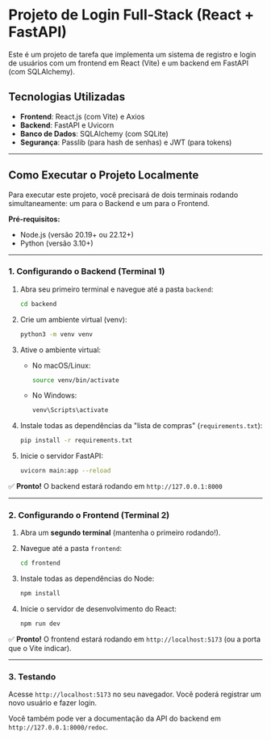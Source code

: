 # Projeto de Login Full-Stack (React + FastAPI)

Este é um projeto de tarefa que implementa um sistema de registro e login de usuários
com um frontend em React (Vite) e um backend em FastAPI (com SQLAlchemy).

## Tecnologias Utilizadas

* **Frontend**: React.js (com Vite) e Axios
* **Backend**: FastAPI e Uvicorn
* **Banco de Dados**: SQLAlchemy (com SQLite)
* **Segurança**: Passlib (para hash de senhas) e JWT (para tokens)

---

## Como Executar o Projeto Localmente

Para executar este projeto, você precisará de dois terminais rodando
simultaneamente: um para o Backend e um para o Frontend.

**Pré-requisitos:**
* Node.js (versão 20.19+ ou 22.12+)
* Python (versão 3.10+)

---

### 1. Configurando o Backend (Terminal 1)

1.  Abra seu primeiro terminal e navegue até a pasta `backend`:
    ```bash
    cd backend
    ```

2.  Crie um ambiente virtual (venv):
    ```bash
    python3 -m venv venv
    ```

3.  Ative o ambiente virtual:
    * No macOS/Linux:
        ```bash
        source venv/bin/activate
        ```
    * No Windows:
        ```bash
        venv\Scripts\activate
        ```

4.  Instale todas as dependências da "lista de compras" (`requirements.txt`):
    ```bash
    pip install -r requirements.txt
    ```

5.  Inicie o servidor FastAPI:
    ```bash
    uvicorn main:app --reload
    ```

✅ **Pronto!** O backend estará rodando em `http://127.0.0.1:8000`

---

### 2. Configurando o Frontend (Terminal 2)

1.  Abra um **segundo terminal** (mantenha o primeiro rodando!).

2.  Navegue até a pasta `frontend`:
    ```bash
    cd frontend
    ```

3.  Instale todas as dependências do Node:
    ```bash
    npm install
    ```

4.  Inicie o servidor de desenvolvimento do React:
    ```bash
    npm run dev
    ```

✅ **Pronto!** O frontend estará rodando em `http://localhost:5173` (ou a porta que o Vite indicar).

---

### 3. Testando

Acesse `http://localhost:5173` no seu navegador. Você poderá registrar um novo usuário e fazer login.

Você também pode ver a documentação da API do backend em `http://127.0.0.1:8000/redoc`.